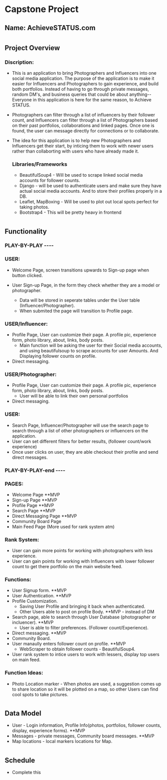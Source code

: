 # **Capstone Project**

## **Name:** AchieveSTATUS.com

#
## **Project Overview**

### Discription:
- This is an application to bring Photographers and Influencers into one social media application. 
The purpose of the application is to make it easier for Influencers and Photographers to gain experience, and build both portfolios.
Instead of having to go through private messages, random DM's, and business queries that could be about anything--Everyone in this application is here for the same reason, to Achieve STATUS.

- Photographers can filter through a list of influencers by their follower count, and Influencers
can filter through a list of Photographers based on their past portfolios, collaborations and linked pages.
Once one is found, the user can message directly for connections or to collaborate.

- The idea for this application is to help new Photographers and Influencers get their start, by inticing them to work with newer users rather than collaborting with users who have already made it.

    ### Libraries/Frameworks

    - BeautifulSoup4 - Will be used to scrape linked social media accounts for follower counts.
    - Django - will be used to authenticate users and make sure they have actual social media accounts. And to store their profiles properly in a DB.
    - Leaflet, MapBoxing - Will be used to plot out local spots perfect for taking photos.
    - Bootstrap4 - This will be pretty heavy in frontend
#

## **Functionality**

### PLAY-BY-PLAY ----
### USER:
- Welcome Page, screen transitions upwards to Sign-up page when button clicked.

- User Sign-up Page, in the form they check whether they are a model or photographer.
    - Data will be stored in seperate tables under the User table (Influencer/Photographer).
    - When submited the page will transition to Profile page.

### USER/Influencer:
- Profile Page, User can customize their page. A profile pic, experience form, photo library, about, links, body posts.
    - Main function will be asking the user for their Social media accounts, and using beautifulsoup to scrape accounts for user Amounts. And Displaying follower counts on profile.
- Direct messaging.

### USER/Photographer:
- Profile Page, User can customize their page.  A profile pic, experience form, photo library, about, links, body posts.
    - User will be able to link their own personal portfolios
- Direct messaging.

### USER:
- Search Page, Influencer/Photographer will use the search page to search through a list of other photographers or influencers on the application.
- User can set different filters for better results, (follower count/work experience)
- Once user clicks on user, they are able checkout their profile and send direct messages.
### PLAY-BY-PLAY-end ----

### PAGES:
- Welcome Page **MVP
- Sign-up Page **MVP
- Profile Page **MVP
- Search Page **MVP
- Direct Messaging Page **MVP
- Community Board Page
- Main Feed Page (More used for rank system atm)

### Rank System:
- User can gain more points for working with photographers with less experience.
- User can gain points for working with Influencers with lower follower count to get there portfolio on the main website feed.

### Functions:
- User Signup form. **MVP
- User Authentication. **MVP
- Profile Customization.
    - Saving User Profile and bringing it back when authenticated.
    - Other Users able to post on profile Body. **MVP - instead of DM
- Search page, able to search through User Database (photographer or incluencer). **MVP
    - User is able to filter preferences. (Follower count/Experience).
- Direct messaging. **MVP
- Community Board.
- User manaully enters follower count on profile. **MVP
    - WebScraper to obtain follower counts - BeautifulSoup4.
- User rank system to intice users to work with lessers, display top users on main feed.

### Function Ideas:
- Photo Location marker - When photos are used, a suggestion comes up to share location so it will be plotted on a map, so other Users can find cool spots to take pictures.
#

## **Data Model**

- User - Login information, Profile Info(photos, portfolios, follower counts, display, experience forms). **MVP
- Messages - private messages, Community board messages. **MVP
- Map locations - local markers locations for Map.

#
## **Schedule**
- Complete this

#

